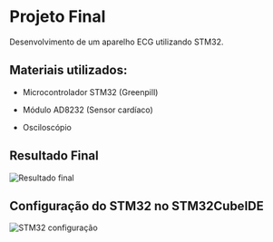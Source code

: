 # Projeto Final

Desenvolvimento de um aparelho ECG utilizando STM32.

## Materiais utilizados:

- Microcontrolador STM32 (Greenpill)

- Módulo AD8232 (Sensor cardíaco)

- Osciloscópio

## Resultado Final

![Resultado final](/final.gif)

## Configuração do STM32 no STM32CubeIDE

![STM32 configuração](/stm_config.png)